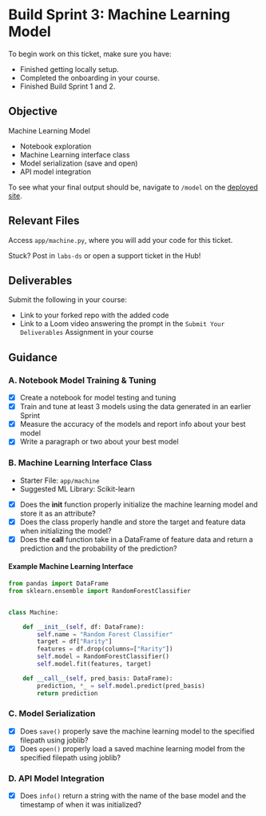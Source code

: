 # Build Sprint 3: Machine Learning Model

To begin work on this ticket, make sure you have:
- Finished getting locally setup.
- Completed the onboarding in your course.
- Finished Build Sprint 1 and 2.

## Objective

Machine Learning Model
- Notebook exploration
- Machine Learning interface class
- Model serialization (save and open)
- API model integration

To see what your final output should be, navigate to `/model` on the [deployed site](https://bandersnatch.herokuapp.com/).

## Relevant Files

Access `app/machine.py`, where you will add your code for this ticket. 

Stuck? Post in `labs-ds` or open a support ticket in the Hub!

## Deliverables
Submit the following in your course:

- Link to your forked repo with the added code
- Link to a Loom video answering the prompt in the `Submit Your Deliverables` Assignment in your course

## Guidance

### A. Notebook Model Training & Tuning
- [x] Create a notebook for model testing and tuning
- [x] Train and tune at least 3 models using the data generated in an earlier Sprint
- [x] Measure the accuracy of the models and report info about your best model 
- [x] Write a paragraph or two about your best model

### B. Machine Learning Interface Class
- Starter File: `app/machine`
- Suggested ML Library: Scikit-learn

- [x] Does the __init__ function properly initialize the machine learning model and store it as an attribute?
- [x] Does the class properly handle and store the target and feature data when initializing the model?
- [x] Does the __call__ function take in a DataFrame of feature data and return a prediction and the probability of the prediction?

#### Example Machine Learning Interface
```python
from pandas import DataFrame
from sklearn.ensemble import RandomForestClassifier


class Machine:

    def __init__(self, df: DataFrame):
        self.name = "Random Forest Classifier"
        target = df["Rarity"]
        features = df.drop(columns=["Rarity"])
        self.model = RandomForestClassifier()
        self.model.fit(features, target)

    def __call__(self, pred_basis: DataFrame):
        prediction, *_ = self.model.predict(pred_basis)
        return prediction

```

### C. Model Serialization
- [x] Does `save()` properly save the machine learning model to the specified filepath using joblib?
- [x] Does `open()` properly load a saved machine learning model from the specified filepath using joblib?

### D. API Model Integration
- [x] Does `info()` return a string with the name of the base model and the timestamp of when it was initialized?
